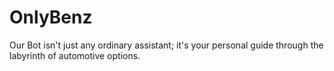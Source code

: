 # OnlyBenz
Our Bot isn't just any ordinary assistant; it's your personal guide through the labyrinth of automotive options.
